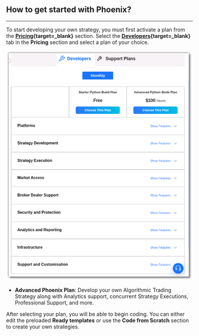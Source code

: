 ## How to get started with Phoenix?

---

To start developing your own strategy, you must first activate a plan from the **[Pricing](https://build.algobulls.com/pricing?section=Smart%20Plans){target=_blank}** section. Select the **[Developers](https://build.algobulls.com/pricing?section=Developers){target=_blank}** tab in the **Pricing** section and select a plan of your choice.

[![pythonbuild](imgs_v2/python_build_plans.png "Click to Enlarge or Ctrl+Click to open in a new Tab")](imgs_v2/python_build_plans.png)

* **Advanced Phoenix Plan**: Develop your own Algorithmic Trading Strategy along with Analytics support, concurrent Strategy Executions, Professional Support, and more.

After selecting your plan, you will be able to begin coding. You can either edit the preloaded **Ready templates** or use the **Code from Scratch** section to create your own strategies.
